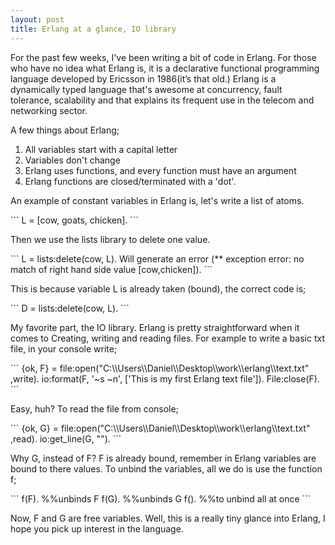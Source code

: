 ```yaml
---
layout: post
title: Erlang at a glance, IO library
---
```


<p>For the past few weeks, I've been writing a bit of code in Erlang. For those who have no idea what Erlang is, it is a declarative functional programming language developed by Ericsson in 1986(it’s that old.) Erlang is a dynamically typed language that's awesome at concurrency, fault tolerance, scalability and that explains its frequent use in the telecom and networking sector.</p>
A few things about Erlang;

1. All variables start with a capital letter
2. Variables don't change
3. Erlang uses functions, and every function must have an argument
4. Erlang functions are closed/terminated with a 'dot'.


<p>An example of constant variables in Erlang is, let's write a list of atoms.</p>
```
L = [cow, goats, chicken].
```

<p>Then we use the lists library to delete one value.</p>
```
L = lists:delete(cow, L). 
Will generate an error (** exception error: no match of right hand side value [cow,chicken]).
```
<p>This is because variable L is already taken (bound), the correct code is;</p>
```
D = lists:delete(cow, L). 
```
<p>My favorite part, the IO library. Erlang is pretty straightforward when it comes to Creating, writing and reading files. For example to write a basic txt file, in your console write;</p>
```
{ok, F} = file:open("C:\\Users\\Daniel\\Desktop\\work\\erlang\\text.txt" ,write).
io:format(F, '~s ~n', ['This is my first Erlang text file']).
File:close(F).
```
<p>Easy, huh? To read the file from console; </p>
```
{ok, G} = file:open("C:\\Users\\Daniel\\Desktop\\work\\erlang\\text.txt" ,read).
io:get_line(G, "").
```
<p>Why G, instead of F? F is already bound, remember in Erlang variables are bound to there values. To unbind the variables, all we do is use the function f; </p>
```
f(F).   %%unbinds F
f(G).   %%unbinds G
f().    %%to unbind all at once
```
<p>
Now, F and G are free variables. Well, this is a really tiny glance into Erlang, I hope you pick up interest in the language.
</p>
